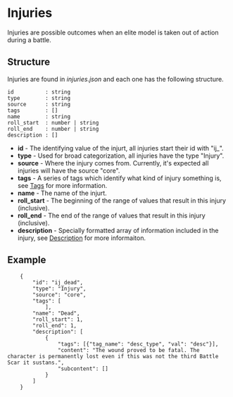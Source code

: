 # Injuries

Injuries are possible outcomes when an elite model is taken out of action during a battle.

## Structure

Injuries are found in *injuries.json* and each one has the following structure.

```
id          : string
type        : string
source      : string
tags        : []
name        : string
roll_start  : number | string
roll_end    : number | string
description : []
```

- **id** - The identifying value of the injurt, all injuries start their id with "ij_".
- **type** - Used for broad categorization, all injuries have the type "Injury".
- **source** - Where the injury comes from. Currently, it's expected all injuries will have the source "core".
- **tags** - A series of tags which identify what kind of injury something is, see [Tags](../../Tags.md) for more information.
- **name** - The name of the injurt.
- **roll_start** - The beginning of the range of values that result in this injury (inclusive).
- **roll_end** - The end of the range of values that result in this injury (inclusive).
- **description** - Specially formatted array of information included in the injury, see [Description](../../Description.md) for more informaiton.

## Example

```
    {
        "id": "ij_dead",
        "type": "Injury",
        "source": "core",
        "tags": [
            ],
        "name": "Dead",
        "roll_start": 1,
        "roll_end": 1,
        "description": [
            {
                "tags": [{"tag_name": "desc_type", "val": "desc"}],
                "content": "The wound proved to be fatal. The character is permanently lost even if this was not the third Battle Scar it sustans.",
                "subcontent": []
            }
        ]
    }
```
